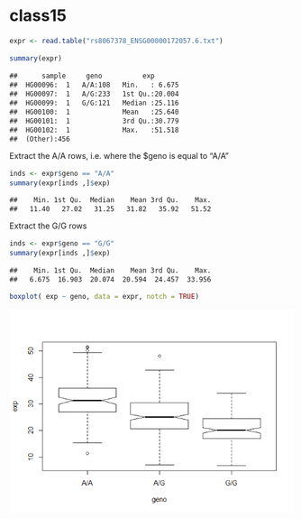class15
================

``` r
expr <- read.table("rs8067378_ENSG00000172057.6.txt")
```

``` r
summary(expr)
```

    ##      sample     geno          exp        
    ##  HG00096:  1   A/A:108   Min.   : 6.675  
    ##  HG00097:  1   A/G:233   1st Qu.:20.004  
    ##  HG00099:  1   G/G:121   Median :25.116  
    ##  HG00100:  1             Mean   :25.640  
    ##  HG00101:  1             3rd Qu.:30.779  
    ##  HG00102:  1             Max.   :51.518  
    ##  (Other):456

Extract the A/A rows, i.e. where the $geno is equal to “A/A”

``` r
inds <- expr$geno == "A/A"
summary(expr[inds ,]$exp)
```

    ##    Min. 1st Qu.  Median    Mean 3rd Qu.    Max. 
    ##   11.40   27.02   31.25   31.82   35.92   51.52

Extract the G/G rows

``` r
inds <- expr$geno == "G/G"
summary(expr[inds ,]$exp)
```

    ##    Min. 1st Qu.  Median    Mean 3rd Qu.    Max. 
    ##   6.675  16.903  20.074  20.594  24.457  33.956

``` r
boxplot( exp ~ geno, data = expr, notch = TRUE)
```

![](class15_files/figure-gfm/unnamed-chunk-5-1.png)<!-- -->
